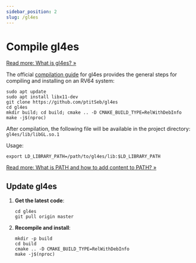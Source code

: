 ```yaml
---
sidebar_position: 2
slug: /gl4es
---
```


# Compile gl4es

[Read more: What is gl4es? »](/docs/faq#what-is-gl4es)

The official [compilation guide](https://github.com/ptitSeb/gl4es/blob/master/COMPILE.md) for gl4es provides the general steps for compiling and installing on an RV64 system:

```
sudo apt update
sudo apt install libx11-dev
git clone https://github.com/ptitSeb/gl4es
cd gl4es
mkdir build; cd build; cmake .. -D CMAKE_BUILD_TYPE=RelWithDebInfo
make -j$(nproc)
```

After compilation, the following file will be available in the project directory: `gl4es/lib/libGL.so.1`

Usage:

```
export LD_LIBRARY_PATH=/path/to/gl4es/lib:$LD_LIBRARY_PATH
```

[Read more: What is PATH and how to add content to PATH? »](/docs/faq#what-is-path-and-how-to-add-content-to-path)

## Update gl4es

1. **Get the latest code**:
   ```shell
   cd gl4es
   git pull origin master
   ```

2. **Recompile and install**:
   ```shell
   mkdir -p build
   cd build
   cmake .. -D CMAKE_BUILD_TYPE=RelWithDebInfo
   make -j$(nproc)
   ```
